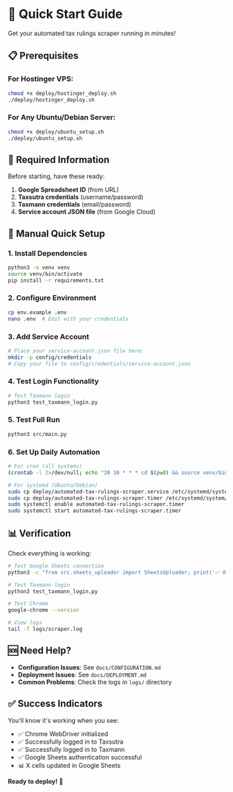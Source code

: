 # 🚀 Quick Start Guide

Get your automated tax rulings scraper running in minutes!

## 📋 Prerequisites

### For Hostinger VPS:
```bash
chmod +x deploy/hostinger_deploy.sh
./deploy/hostinger_deploy.sh
```

### For Any Ubuntu/Debian Server:
```bash
chmod +x deploy/ubuntu_setup.sh
./deploy/ubuntu_setup.sh
```

## 📝 Required Information

Before starting, have these ready:

1. **Google Spreadsheet ID** (from URL)
2. **Taxsutra credentials** (username/password)
3. **Taxmann credentials** (email/password)
4. **Service account JSON file** (from Google Cloud)

## 🔧 Manual Quick Setup

### 1. Install Dependencies
```bash
python3 -m venv venv
source venv/bin/activate
pip install -r requirements.txt
```

### 2. Configure Environment
```bash
cp env.example .env
nano .env  # Edit with your credentials
```

### 3. Add Service Account
```bash
# Place your service-account.json file here:
mkdir -p config/credentials
# Copy your file to config/credentials/service-account.json
```

### 4. Test Login Functionality
```bash
# Test Taxmann login
python3 test_taxmann_login.py
```

### 5. Test Full Run
```bash
python3 src/main.py
```

### 6. Set Up Daily Automation
```bash
# For cron (all systems)
(crontab -l 2>/dev/null; echo "30 10 * * * cd $(pwd) && source venv/bin/activate && python3 src/main.py >> logs/cron.log 2>&1") | crontab -

# For systemd (Ubuntu/Debian)
sudo cp deploy/automated-tax-rulings-scraper.service /etc/systemd/system/
sudo cp deploy/automated-tax-rulings-scraper.timer /etc/systemd/system/
sudo systemctl enable automated-tax-rulings-scraper.timer
sudo systemctl start automated-tax-rulings-scraper.timer
```

## 📊 Verification

Check everything is working:

```bash
# Test Google Sheets connection
python3 -c "from src.sheets_uploader import SheetsUploader; print('✅ OK' if SheetsUploader().authenticate() else '❌ Failed')"

# Test Taxmann login
python3 test_taxmann_login.py

# Test Chrome
google-chrome --version

# View logs
tail -f logs/scraper.log
```

## 🆘 Need Help?

- **Configuration Issues**: See `docs/CONFIGURATION.md`
- **Deployment Issues**: See `docs/DEPLOYMENT.md`
- **Common Problems**: Check the logs in `logs/` directory

## ✅ Success Indicators

You'll know it's working when you see:
- ✅ Chrome WebDriver initialized
- ✅ Successfully logged in to Taxsutra
- ✅ Successfully logged in to Taxmann
- ✅ Google Sheets authentication successful
- 📊 X cells updated in Google Sheets

**Ready to deploy!** 🎉 